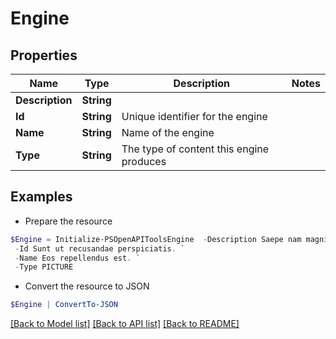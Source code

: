 # Engine
## Properties

Name | Type | Description | Notes
------------ | ------------- | ------------- | -------------
**Description** | **String** |  | 
**Id** | **String** | Unique identifier for the engine | 
**Name** | **String** | Name of the engine | 
**Type** | **String** | The type of content this engine produces | 

## Examples

- Prepare the resource
```powershell
$Engine = Initialize-PSOpenAPIToolsEngine  -Description Saepe nam magni deserunt eligendi ducimus. `
 -Id Sunt ut recusandae perspiciatis. `
 -Name Eos repellendus est. `
 -Type PICTURE
```

- Convert the resource to JSON
```powershell
$Engine | ConvertTo-JSON
```

[[Back to Model list]](../README.md#documentation-for-models) [[Back to API list]](../README.md#documentation-for-api-endpoints) [[Back to README]](../README.md)

